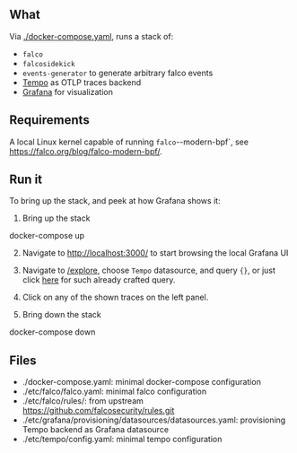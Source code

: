 ## What

Via [./docker-compose.yaml](./docker-compose.yaml), runs a stack of:

* `falco`
* `falcosidekick`
* `events-generator` to generate arbitrary falco events
* [Tempo](https://grafana.com/oss/tempo/) as OTLP traces backend
* [Grafana](https://grafana.com/oss/grafana/) for visualization

## Requirements

A local Linux kernel capable of running `falco`--modern-bpf`, see
<https://falco.org/blog/falco-modern-bpf/>.

## Run it

To bring up the stack, and peek at how Grafana shows it:

1. Bring up the stack

  docker-compose up

2. Navigate to <http://localhost:3000/> to start browsing the local Grafana UI

3. Navigate to [/explore](http://localhost:3000/explore/), choose `Tempo` datasource, and query `{}`, or just click [here](http://localhost:3000/explore?orgId=1&left=%7B%22datasource%22:%22tempo%22,%22queries%22:%5B%7B%22refId%22:%22A%22,%22datasource%22:%7B%22type%22:%22tempo%22,%22uid%22:%22tempo%22%7D,%22queryType%22:%22traceql%22,%22limit%22:20,%22query%22:%22%7B%7D%22%7D%5D) for such already crafted query.

4. Click on any of the shown traces on the left panel.

5. Bring down the stack

  docker-compose down

## Files

* ./docker-compose.yaml: minimal docker-compose configuration
* ./etc/falco/falco.yaml: minimal falco configuration
* ./etc/falco/rules/: from upstream https://github.com/falcosecurity/rules.git
* ./etc/grafana/provisioning/datasources/datasources.yaml: provisioning Tempo backend as Grafana datasource
* ./etc/tempo/config.yaml: minimal tempo configuration
